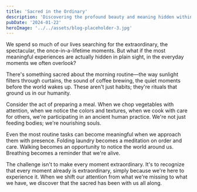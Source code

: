 ```yaml
---
title: 'Sacred in the Ordinary'
description: 'Discovering the profound beauty and meaning hidden within life\''s most mundane moments'
pubDate: '2024-01-22'
heroImage: '../../assets/blog-placeholder-3.jpg'
---
```


We spend so much of our lives searching for the extraordinary, the spectacular, the once-in-a-lifetime moments. But what if the most meaningful experiences are actually hidden in plain sight, in the everyday moments we often overlook?

There's something sacred about the morning routine—the way sunlight filters through curtains, the sound of coffee brewing, the quiet moments before the world wakes up. These aren't just habits; they're rituals that ground us in our humanity.

Consider the act of preparing a meal. When we chop vegetables with attention, when we notice the colors and textures, when we cook with care for others, we're participating in an ancient human practice. We're not just feeding bodies; we're nourishing souls.

Even the most routine tasks can become meaningful when we approach them with presence. Folding laundry becomes a meditation on order and care. Walking becomes an opportunity to notice the world around us. Breathing becomes a reminder that we're alive.

The challenge isn't to make every moment extraordinary. It's to recognize that every moment already is extraordinary, simply because we're here to experience it. When we shift our attention from what we're missing to what we have, we discover that the sacred has been with us all along.
